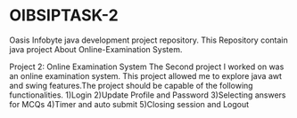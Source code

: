 # OIBSIPTASK-2
Oasis Infobyte java development project repository. This Repository contain java project About Online-Examination System.


Project 2: Online Examination System
The Second project I worked on was an online examination system. This project allowed me to explore java awt and swing features.The project should be capable of the following functionalities. 1)Login 2)Update Profile and Password 3)Selecting answers for MCQs 4)Timer and auto submit 5)Closing session and Logout


